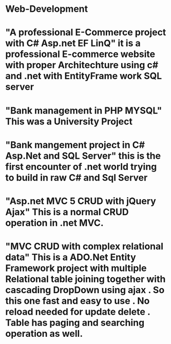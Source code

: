 # Web-Development
# "A professional E-Commerce project with C# Asp.net EF LinQ" it is a professional E-commerce website with proper Architechture using c# and .net with EntityFrame work SQL server
# "Bank management in PHP MYSQL" This was a University Project 
# "Bank mangement project in C# Asp.Net and SQL Server" this is the first encounter of .net world trying to build in raw C# and Sql Server
# "Asp.net MVC 5 CRUD with jQuery Ajax" This is a normal CRUD operation in .net MVC. 
# "MVC CRUD with complex relational data" This is a ADO.Net Entity Framework project with multiple Relational table joining together with cascading DropDown using ajax . So this one fast and easy to use . No reload needed for update delete . Table has paging and searching operation as well.
